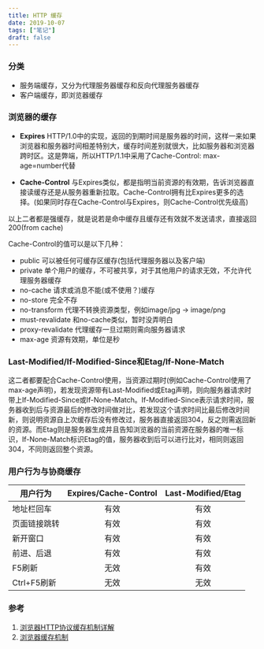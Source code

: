 ```yaml
---
title: HTTP 缓存
date: 2019-10-07
tags: ["笔记"]
draft: false
---
```


### 分类

* 服务端缓存，又分为代理服务器缓存和反向代理服务器缓存
* 客户端缓存，即浏览器缓存
<!--more-->

### 浏览器的缓存

* <b>Expires</b> HTTP/1.0中的实现，返回的到期时间是服务器的时间，这样一来如果浏览器和服务器时间相差特别大，缓存时间差别就很大，比如服务器和浏览器跨时区。这是弊端，所以HTTP/1.1中采用了Cache-Control: max-age=number代替

* <b>Cache-Control</b> 与Expires类似，都是指明当前资源的有效期，告诉浏览器直接读缓存还是从服务器重新拉取。Cache-Control拥有比Expires更多的选择。(如果同时存在Cache-Control与Expires，则Cache-Control优先级高)

以上二者都是强缓存，就是说若是命中缓存且缓存还有效就不发送请求，直接返回200(from cache)

Cache-Control的值可以是以下几种：

* public 可以被任何可缓存区缓存(包括代理服务器以及客户端)
* private 单个用户的缓存，不可被共享，对于其他用户的请求无效，不允许代理服务器缓存
* no-cache 请求或消息不能(或不使用？)缓存
* no-store 完全不存
* no-transform 代理不转换资源类型，例如image/jpg -> image/png
* must-revalidate 和no-cache类似，暂时没弄明白
* proxy-revalidate 代理缓存一旦过期则需向服务器请求
* max-age 资源有效期，单位是秒

### Last-Modified/If-Modified-Since和Etag/If-None-Match

这二者都要配合Cache-Control使用，当资源过期时(例如Cache-Control使用了max-age声明)，若发现资源带有Last-Modified或Etag声明，则向服务器请求时带上If-Modified-Since或If-None-Match。If-Modified-Since表示请求时间，服务器收到后与资源最后的修改时间做对比，若发现这个请求时间比最后修改时间新，则说明资源自上次缓存后没有修改过，服务器直接返回304，反之则需返回新的资源。而Etag则是服务器生成并且告知浏览器的当前资源在服务器的唯一标识，If-None-Match标识Etag的值，服务器收到后可以进行比对，相同则返回304，不同则返回整个资源。

### 用户行为与协商缓存

|用户行为 | Expires/Cache-Control | Last-Modified/Etag|
|--------|:----------------------:|:------------------:|
|地址栏回车|有效|有效|
|页面链接跳转|有效|有效|
|新开窗口|有效|有效|
|前进、后退|有效|有效|
|F5刷新|无效|有效|
|Ctrl+F5刷新|无效|无效|


### 参考

1. [浏览器HTTP协议缓存机制详解](https://www.cnblogs.com/520yang/articles/4807408.html)
2. [浏览器缓存机制](http://www.cnblogs.com/skynet/archive/2012/11/28/2792503.html)